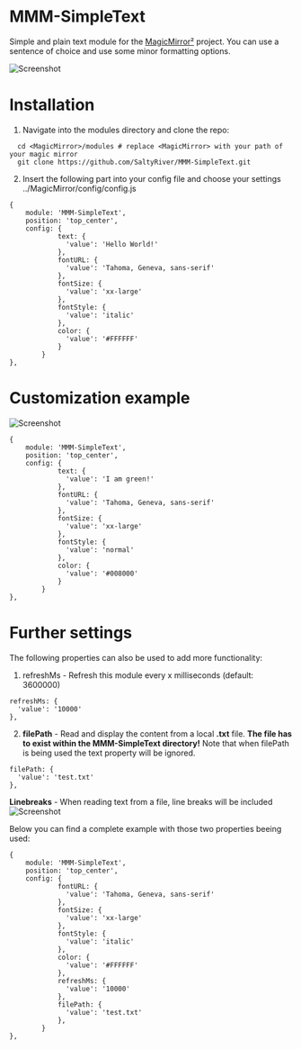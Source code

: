 # MMM-SimpleText
Simple and plain text module for the [MagicMirror²](https://github.com/MichMich/MagicMirror) project.
You can use a sentence of choice and use some minor formatting options.

![Screenshot](demo_screenshot.png)

# Installation
1. Navigate into the modules directory and clone the repo:
```
  cd <MagicMirror>/modules # replace <MagicMirror> with your path of your magic mirror
  git clone https://github.com/SaltyRiver/MMM-SimpleText.git
```

2. Insert the following part into your config file and choose your settings
../MagicMirror/config/config.js

```
{
 	module: 'MMM-SimpleText',
 	position: 'top_center',
 	config: {
			text: {
			  'value': 'Hello World!'
			},
			fontURL: {
			  'value': 'Tahoma, Geneva, sans-serif'
			},
			fontSize: {
			  'value': 'xx-large'
			},
			fontStyle: {
			  'value': 'italic'
			},
			color: {
			  'value': '#FFFFFF'
			}
		}
},

```


# Customization example
![Screenshot](screenshot_green.png)


```
{
 	module: 'MMM-SimpleText',
 	position: 'top_center',
 	config: {
			text: {
			  'value': 'I am green!'
			},
			fontURL: {
			  'value': 'Tahoma, Geneva, sans-serif'
			},
			fontSize: {
			  'value': 'xx-large'
			},
			fontStyle: {
			  'value': 'normal'
			},
			color: {
			  'value': '#008000'
			}
		}
},
```


# Further settings
The following properties can also be used to add more functionality:

1. refreshMs - Refresh this module every x milliseconds (default: 3600000)
```
refreshMs: {
  'value': '10000'
},
```


2. **filePath** - Read and display the content from a local **.txt** file. 
**The file has to exist within the MMM-SimpleText directory!** 
Note that when filePath is being used the text property will be ignored.
```
filePath: {
  'value': 'test.txt'
},
```


**Linebreaks** - When reading text from a file, line breaks will be included
![Screenshot](screenshot_rows.png)


Below you can find a complete example with those two properties beeing used:
```
{
 	module: 'MMM-SimpleText',
 	position: 'top_center',
 	config: {
			fontURL: {
			  'value': 'Tahoma, Geneva, sans-serif'
			},
			fontSize: {
			  'value': 'xx-large'
			},
			fontStyle: {
			  'value': 'italic'
			},
			color: {
			  'value': '#FFFFFF'
			},
			refreshMs: {
			  'value': '10000'
			},
			filePath: {
			  'value': 'test.txt'
			},
		}
},
```
